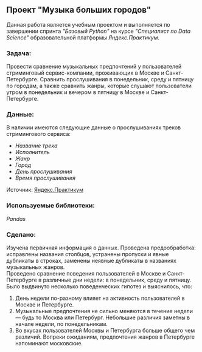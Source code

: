 ## Проект "Музыка больших городов"
Данная работа является учебным проектом и выполняется по завершении спринта _"Базовый Python"_ на курсе _"Специалист по Data Science"_ образовательной платформы _Яндекс.Практикум_.  
### Задача:
Провести сравнение музыкальных предпочтений у пользователей стриминговый сервис-компании, проживающих в Москве и Санкт-Петербурге. Сравнить прослушивания в понедельник, среду и пятницу по городам, а также сравнить жанры, которые слушают пользователи утром в понедельник и вечером в пятницу в Москве и Санкт-Петербурге.  
### Данные:
В наличии имеются следующие данные о прослушиваниях треков стримингового сервиса:  
- _Название трека_
- _Исполнитель_
- _Жанр_
- _Город_
- _День прослушивания_
- _Время прослушивания_

Источник: [Яндекс.Практикум](https://practicum.yandex.ru/data-scientist/)
### Используемые библиотеки:
*Pandas*
### Сделано:
Изучена первичная информация о данных. Проведена предообработка: исправлены названия столбцов, устранены пропуски и явные дубликаты в строках, заменены неявные дубликаты в названиях музыкальных жанров.  
Проведено сравнение поведения пользователей в Москве и Санкт-Петербурге в различные дни недели: в понедельник, среду и пятницу.  Было выдвинуто несколько поведенческих гипотез и выяснилось, что:  
1. День недели по-разному влияет на активность пользователей в Москве и Петербурге.
2. Музыкальные предпочтения не сильно меняются в течение недели — будь то Москва или Петербург. Небольшие различия заметны в начале недели, по понедельникам.
3. Во вкусах пользователей Москвы и Петербурга больше общего чем различий. Вопреки ожиданиям, предпочтения жанров в Петербурге напоминают московские.
